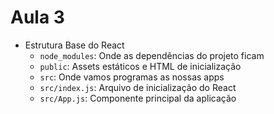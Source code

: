 # Aula 3

- Estrutura Base do React
  - `node_modules`: Onde as dependências do projeto ficam
  - `public`: Assets estáticos e HTML de inicialização
  - `src`: Onde vamos programas as nossas apps
  - `src/index.js`: Arquivo de inicialização do React
  - `src/App.js`: Componente principal da aplicação
